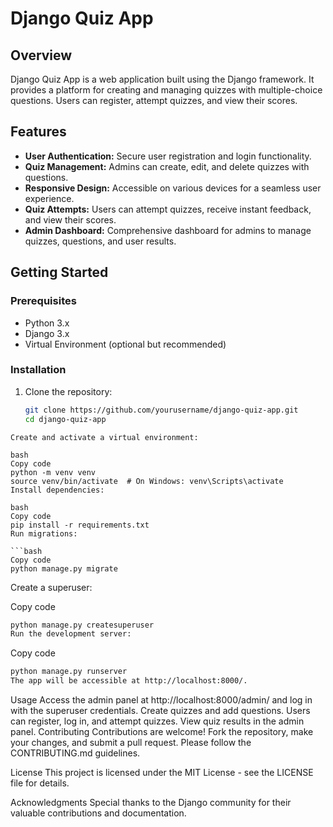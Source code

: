 # Django Quiz App

## Overview

Django Quiz App is a web application built using the Django framework. It provides a platform for creating and managing quizzes with multiple-choice questions. Users can register, attempt quizzes, and view their scores.

## Features

- **User Authentication:** Secure user registration and login functionality.
- **Quiz Management:** Admins can create, edit, and delete quizzes with questions.
- **Responsive Design:** Accessible on various devices for a seamless user experience.
- **Quiz Attempts:** Users can attempt quizzes, receive instant feedback, and view their scores.
- **Admin Dashboard:** Comprehensive dashboard for admins to manage quizzes, questions, and user results.

## Getting Started

### Prerequisites

- Python 3.x
- Django 3.x
- Virtual Environment (optional but recommended)

### Installation

1. Clone the repository:

   ```bash
   git clone https://github.com/yourusername/django-quiz-app.git
   cd django-quiz-app
  ```
Create and activate a virtual environment:

bash
Copy code
python -m venv venv
source venv/bin/activate  # On Windows: venv\Scripts\activate
Install dependencies:

bash
Copy code
pip install -r requirements.txt
Run migrations:

```bash
Copy code
python manage.py migrate
```
Create a superuser:


Copy code
```bash
python manage.py createsuperuser
Run the development server:
```

Copy code
```bash
python manage.py runserver
The app will be accessible at http://localhost:8000/.
```
Usage
Access the admin panel at http://localhost:8000/admin/ and log in with the superuser credentials.
Create quizzes and add questions.
Users can register, log in, and attempt quizzes.
View quiz results in the admin panel.
Contributing
Contributions are welcome! Fork the repository, make your changes, and submit a pull request. Please follow the CONTRIBUTING.md guidelines.

License
This project is licensed under the MIT License - see the LICENSE file for details.

Acknowledgments
Special thanks to the Django community for their valuable contributions and documentation.
